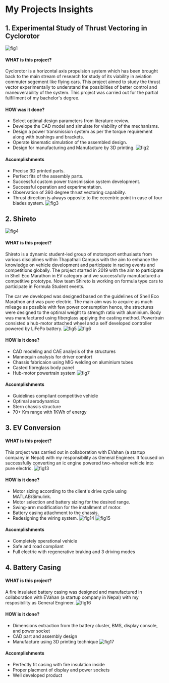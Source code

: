 # My Projects Insights

## 1. Experimental Study of Thrust Vectoring in Cyclorotor
![fig1](Pictures/Cyclorotor/Design.png)
#### WHAT is this project?
Cyclorotor is a horizontal axis propulsion system which has been brought back to the main stream of research for study of its viability in aviation commuter segement like flying cars. This project aimed to study the thrust vector experimentally to understand the possibiities of better control and maneuverability of the system. This project was carried out for the partial fulfillment of my bachelor's degree.
#### HOW was it done?
- Select optimal design parameters from literature review.
- Develope the CAD model and simulate for viability of the mechanisms.
- Design a power transmission system as per the torque requirement along with bushings and brackets.
- Operate kinematic simulation of the assembled design.
- Design for manufacturing and Manufacture by 3D printing.
![fig2](Pictures/Cyclorotor/Product.png)

#### Accomplishments
- Precise 3D printed parts.
- Perfect fits of the assembly parts.
- Successful custom power transmission system development.
- Successful operation and experimentation.
- Observation of 360 degree thrust vectoring capability.
- Thrust direction is always opposite to the eccentric point in case of four blades system.
![fig3](Pictures/Cyclorotor/Assembly_Draft.jpg)



## 2. Shireto
![fig4](Pictures/Shireto/Chassis_design.png)
#### WHAT is this project?
Shireto is a dynamic student-led group of motorsport enthusiasts from various disciplines within Thapathali Campus with the aim to enhance the knowledge on vehicle development and participate in racing events and competitions globally. The project started in 2019 with the aim to participate in Shell Eco Marathon in EV category and we successfully manufactured a competitive prototype. Now team Shireto is working on formula type cars to participate in Formula Student events.

The car we developed was designed based on the guidelines of Shell Eco Marathon and was pure electric. The main aim was to acquire as much mileage as possible with few power consumption hence, the structures were designed to the optimal weight to strength ratio with aluminium. Body was manufactured using fiberglass applying the casting method. Powertrain consisted a hub-motor attached wheel and a self developed controller powered by LiFePo battery.
![fig5](Pictures/Shireto/Chassis.png)
![fig6](Pictures/Shireto/Manufacture.png)
#### HOW is it done?
- CAD modeling and CAE analysis of the structures
- Mannequin analysis for driver comfort
- Chassis fabricaion using MIG welding on aluminium tubes
- Casted fibreglass body panel
- Hub-motor powertrain system
![fig7](Pictures/Shireto/Product.png)

#### Accomplishments
- Guidelines compliant competitive vehicle
- Optimal aerodynamics
- Stern chassis structure
- 70+ Km range with 1KWh of energy


## 3. EV Conversion
#### WHAT is this project?
This project was carried out in collaboration with EVahan (a startup company in Nepal) with my responsibility as General Engineer. It focused on successfully converting an ic engine powered two-wheeler vehicle into pure electric.
![fig13](Pictures/EV_conversion/EVConvert.jpg)
#### HOW is it done?
- Motor sizing according to the client's drive cycle using MATLAB/Simulink.
- Motor selection and battery sizing for the desired range.
- Swing-arm modification for the installment of motor.
- Battery casing attachment to the chassis.
- Redesigning the wiring system.
![fig14](Pictures/EV_conversion/BatteryDesign.png)
![fig15](Pictures/EV_conversion/VehicleResistive.png)
#### Accomplishments
- Completely operational vehicle
- Safe and road compliant
- Full electric with regenerative braking and 3 driving modes


## 4. Battery Casing
#### WHAT is this project?
A fire insulated battery casing was designed and manufactured in collaboration with EVahan (a startup company in Nepal) with my resposibility as General Engineer.
![fig16](Pictures/Battery_casing/Casing_design.png)
#### HOW is it done?
- Dimensions extraction from the battery cluster, BMS, display console, and power socket
- CAD part and assembly design
- Manufacture using 3D printing technique
![fig17](Pictures/Battery_casing/IMG1.jpg)
#### Accomplishments
- Perfectly fit casing with fire insulation inside
- Proper placment of display and power sockets
- Well developed product
